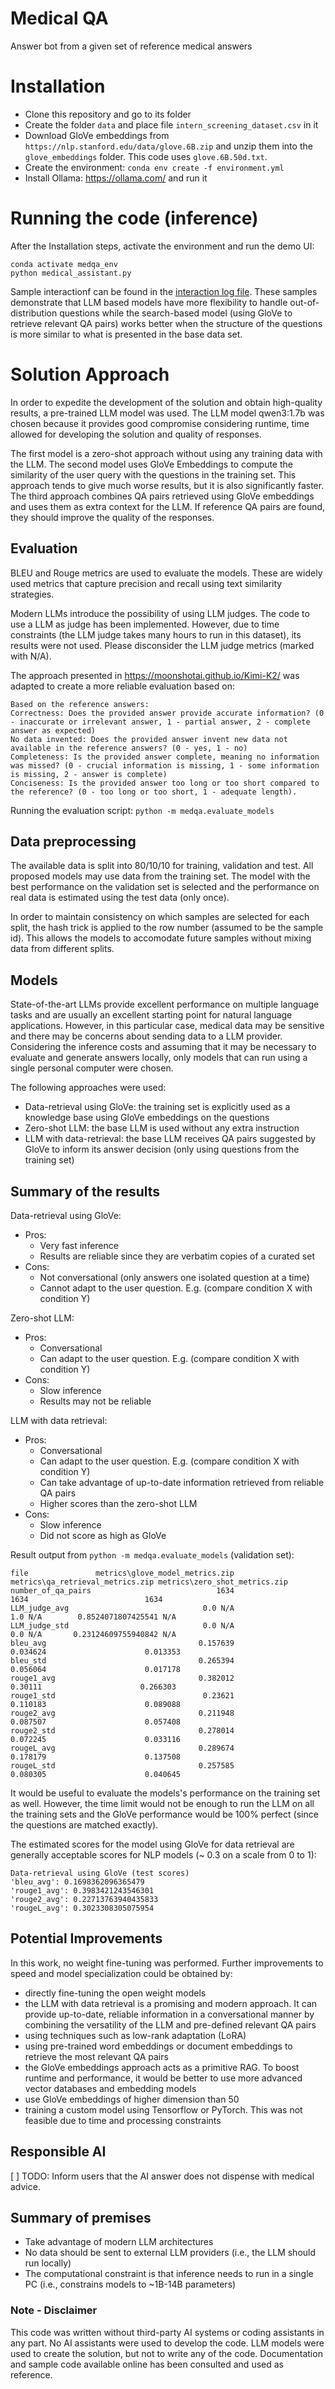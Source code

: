 # Medical QA

Answer bot from a given set of reference medical answers

# Installation

- Clone this repository and go to its folder
- Create the folder `data` and place file `intern_screening_dataset.csv` in it
- Download GloVe embeddings from `https://nlp.stanford.edu/data/glove.6B.zip` and unzip them into the `glove_embeddings` folder. This code uses `glove.6B.50d.txt`.
- Create the environment: `conda env create -f environment.yml`
- Install Ollama: https://ollama.com/ and run it

# Running the code (inference)

After the Installation steps, activate the environment and run the demo UI:

```
conda activate medqa_env
python medical_assistant.py
```

Sample interactionf can be found in the [interaction log file](log.md).
These samples demonstrate that LLM based models have more flexibility to handle out-of-distribution questions while the search-based model (using GloVe to retrieve relevant QA pairs) works better when the structure of the questions is more similar to what is presented in the base data set.

# Solution Approach

In order to expedite the development of the solution and obtain high-quality results, a pre-trained LLM model was used. The LLM model qwen3:1.7b was chosen because it provides good compromise considering runtime, time allowed for developing the solution and quality of responses.

The first model is a zero-shot approach without using any training data with the LLM.
The second model uses GloVe Embeddings to compute the similarity of the user query with the questions in the training set. This approach tends to give much worse results, but it is also significantly faster.
The third approach combines QA pairs retrieved using GloVe embeddings and uses them as extra context for the LLM. If reference QA pairs are found, they should improve the quality of the responses.

## Evaluation

BLEU and Rouge metrics are used to evaluate the models. These are widely used metrics that capture precision and recall using text similarity strategies.

Modern LLMs introduce the possibility of using LLM judges. The code to use a LLM as judge has been implemented. However, due to time constraints (the LLM judge takes many hours to run in this dataset), its results were not used. Please disconsider the LLM judge metrics (marked with N/A).

The approach presented in https://moonshotai.github.io/Kimi-K2/ was adapted to create a more reliable evaluation based on:
```
Based on the reference answers:
Correctness: Does the provided answer provide accurate information? (0 - inaccurate or irrelevant answer, 1 - partial answer, 2 - complete answer as expected)
No data invented: Does the provided answer invent new data not available in the reference answers? (0 - yes, 1 - no)
Completeness: Is the provided answer complete, meaning no information was missed? (0 - crucial information is missing, 1 - some information is missing, 2 - answer is complete)
Conciseness: Is the provided answer too long or too short compared to the reference? (0 - too long or too short, 1 - adequate length).
```

Running the evaluation script: `python -m medqa.evaluate_models`

## Data preprocessing

The available data is split into 80/10/10 for training, validation and test. All proposed models may use data from the training set. The model with the best performance on the validation set is selected and the performance on real data is estimated using the test data (only once).

In order to maintain consistency on which samples are selected for each split, the hash trick is applied to the row number (assumed to be the sample id). This allows the models to accomodate future samples without mixing data from different splits.

## Models

State-of-the-art LLMs provide excellent performance on multiple language tasks and are usually an excellent starting point for natural language applications.
However, in this particular case, medical data may be sensitive and there may be concerns about sending data to a LLM provider. Considering the inference costs and assuming that it may be necessary to evaluate and generate answers locally, only models that can run using a single personal computer were chosen.

The following approaches were used:

- Data-retrieval using GloVe: the training set is explicitly used as a knowledge base using GloVe embeddings on the questions
- Zero-shot LLM: the base LLM is used without any extra instruction
- LLM with data-retrieval: the base LLM receives QA pairs suggested by GloVe to inform its answer decision (only using questions from the training set)

## Summary of the results

Data-retrieval using GloVe:
- Pros:
    - Very fast inference
    - Results are reliable since they are verbatim copies of a curated set
- Cons:
    - Not conversational (only answers one isolated question at a time)
    - Cannot adapt to the user question. E.g. (compare condition X with condition Y)

Zero-shot LLM:
- Pros:
    - Conversational
    - Can adapt to the user question. E.g. (compare condition X with condition Y)
- Cons:
    - Slow inference
    - Results may not be reliable

LLM with data retrieval:
- Pros:
    - Conversational
    - Can adapt to the user question. E.g. (compare condition X with condition Y)
    - Can take advantage of up-to-date information retrieved from reliable QA pairs
    - Higher scores than the zero-shot LLM
- Cons:
    - Slow inference
    - Did not score as high as GloVe

Result output from `python -m medqa.evaluate_models` (validation set):

```
file               metrics\glove_model_metrics.zip metrics\qa_retrieval_metrics.zip metrics\zero_shot_metrics.zip
number_of_qa_pairs                            1634                             1634                          1634
LLM_judge_avg                              0.0 N/A                          1.0 N/A        0.8524071807425541 N/A
LLM_judge_std                              0.0 N/A                          0.0 N/A       0.23124609755940842 N/A
bleu_avg                                  0.157639                         0.034624                      0.013353
bleu_std                                  0.265394                         0.056064                      0.017178
rouge1_avg                                0.382012                          0.30111                      0.266303
rouge1_std                                 0.23621                         0.110183                      0.089088
rouge2_avg                                0.211948                         0.087507                      0.057408
rouge2_std                                0.278014                         0.072245                      0.033116
rougeL_avg                                0.289674                         0.178179                      0.137508
rougeL_std                                0.257585                         0.080305                      0.040645
```

It would be useful to evaluate the models's performance on the training set as well. However, the time limit would not be enough to run the LLM on all the training sets and the GloVe performance would be 100% perfect (since the questions are matched exactly).

The estimated scores for the model using GloVe for data retrieval are generally acceptable scores for NLP models (~ 0.3 on a scale from 0 to 1):

```
Data-retrieval using GloVe (test scores)
'bleu_avg': 0.1698362096365479
'rouge1_avg': 0.3983421243546301
'rouge2_avg': 0.22713763940435833
'rougeL_avg': 0.3023308305075954
```

## Potential Improvements

In this work, no weight fine-tuning was performed.
Further improvements to speed and model specialization could be obtained by:
- directly fine-tuning the open weight models
- the LLM with data retrieval is a promising and modern approach. It can provide up-to-date, reliable information in a conversational manner by combining the versatility of the LLM and pre-defined relevant QA pairs
- using techniques such as low-rank adaptation (LoRA)
- using pre-trained word embeddings or document embeddings to retrieve the most relevant QA pairs
- the GloVe embeddings approach acts as a primitive RAG. To boost runtime and performance, it would be better to use more advanced vector databases and embedding models
- use GloVe embeddings of higher dimension than 50
- training a custom model using Tensorflow or PyTorch. This was not feasible due to time and processing constraints

## Responsible AI

[ ] TODO: Inform users that the AI answer does not dispense with medical advice.


## Summary of premises

- Take advantage of modern LLM architectures
- No data should be sent to external LLM providers (i.e., the LLM should run locally)
- The computational constraint is that inference needs to run in a single PC (i.e., constrains models to ~1B-14B parameters)

### Note - Disclaimer

This code was written without third-party AI systems or coding assistants in any part.
No AI assistants were used to develop the code. LLM models were used to create the solution, but not to write any of the code.
Documentation and sample code available online has been consulted and used as reference.
